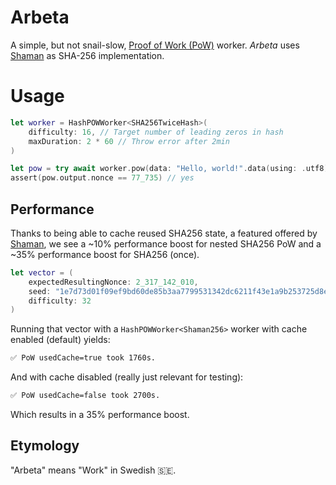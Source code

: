 # Arbeta
A simple, but not snail-slow, [Proof of Work (PoW)](https://en.wikipedia.org/wiki/Proof_of_work) worker. _Arbeta_ uses [Shaman][shaman] as SHA-256 implementation.

# Usage

```swift
let worker = HashPOWWorker<SHA256TwiceHash>(
    difficulty: 16, // Target number of leading zeros in hash
    maxDuration: 2 * 60 // Throw error after 2min
)

let pow = try await worker.pow(data: "Hello, world!".data(using: .utf8)!)
assert(pow.output.nonce == 77_735) // yes
```

## Performance

Thanks to being able to cache reused SHA256 state, a featured offered by [Shaman][shaman], we see a ~10% performance boost for nested SHA256 PoW and a ~35% performance boost for SHA256 (once).

```swift
let vector = (
    expectedResultingNonce: 2_317_142_010, 
    seed: "1e7d73d01f09ef9bd60de85b3aa7799531342dc6211f43e1a9b253725d8ee4e7", 
    difficulty: 32
)
```

Running that vector with a `HashPOWWorker<Shaman256>` worker with cache enabled (default) yields:
```sh
✅ PoW usedCache=true took 1760s.
```

And with cache disabled (really just relevant for testing):
```sh
✅ PoW usedCache=false took 2700s.
```

Which results in a 35% performance boost.

## Etymology
"Arbeta" means "Work" in Swedish 🇸🇪.

[shaman]: https://github.com/Sajjon/Shaman
